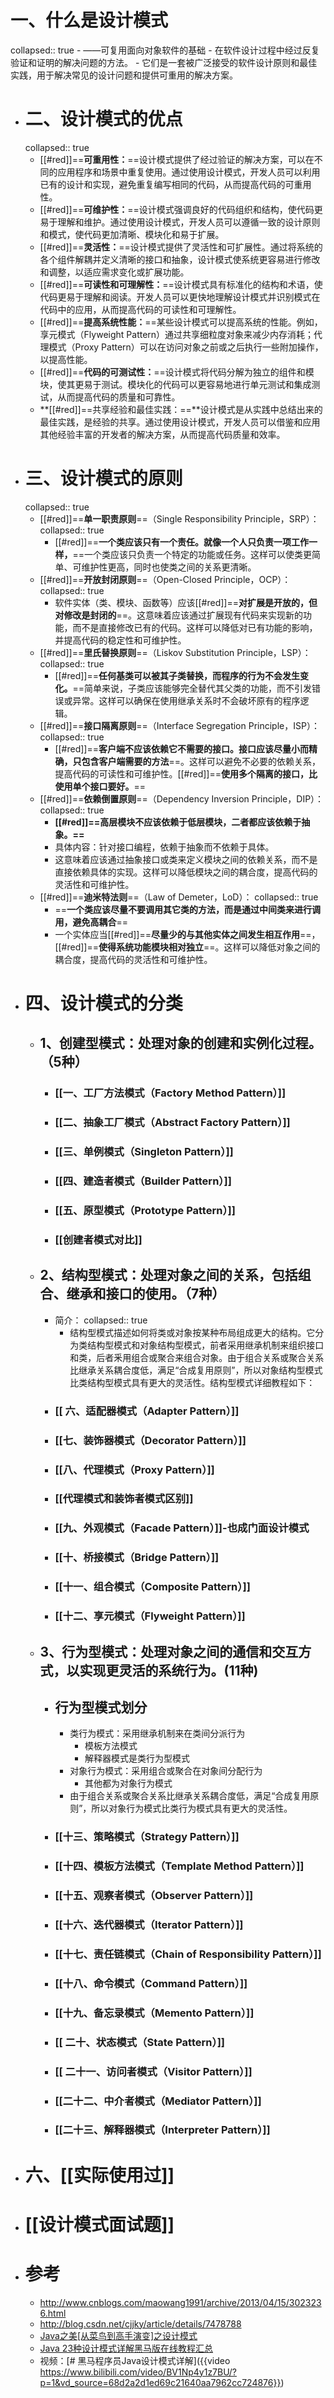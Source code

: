 # 一、什么是设计模式
collapsed:: true
	- ——可复用面向对象软件的基础
	- 在软件设计过程中经过反复验证和证明的解决问题的方法。
	- 它们是一套被广泛接受的软件设计原则和最佳实践，用于解决常见的设计问题和提供可重用的解决方案。
- # 二、设计模式的优点
  collapsed:: true
	- [[#red]]==**可重用性：**==设计模式提供了经过验证的解决方案，可以在不同的应用程序和场景中重复使用。通过使用设计模式，开发人员可以利用已有的设计和实现，避免重复编写相同的代码，从而提高代码的可重用性。
	- [[#red]]==**可维护性：**==设计模式强调良好的代码组织和结构，使代码更易于理解和维护。通过使用设计模式，开发人员可以遵循一致的设计原则和模式，使代码更加清晰、模块化和易于扩展。
	- [[#red]]==**灵活性：**==设计模式提供了灵活性和可扩展性。通过将系统的各个组件解耦并定义清晰的接口和抽象，设计模式使系统更容易进行修改和调整，以适应需求变化或扩展功能。
	- [[#red]]==**可读性和可理解性：**==设计模式具有标准化的结构和术语，使代码更易于理解和阅读。开发人员可以更快地理解设计模式并识别模式在代码中的应用，从而提高代码的可读性和可理解性。
	- [[#red]]==**提高系统性能：**==某些设计模式可以提高系统的性能。例如，享元模式（Flyweight Pattern）通过共享细粒度对象来减少内存消耗；代理模式（Proxy Pattern）可以在访问对象之前或之后执行一些附加操作，以提高性能。
	- [[#red]]==**代码的可测试性：**==设计模式将代码分解为独立的组件和模块，使其更易于测试。模块化的代码可以更容易地进行单元测试和集成测试，从而提高代码的质量和可靠性。
	- **[[#red]]==共享经验和最佳实践：==**设计模式是从实践中总结出来的最佳实践，是经验的共享。通过使用设计模式，开发人员可以借鉴和应用其他经验丰富的开发者的解决方案，从而提高代码质量和效率。
- # 三、设计模式的原则
  collapsed:: true
	- [[#red]]==**单一职责原则**==（Single Responsibility Principle，SRP）：
	  collapsed:: true
		- [[#red]]==**一个类应该只有一个责任。就像一个人只负责一项工作一样，**==一个类应该只负责一个特定的功能或任务。这样可以使类更简单、可维护性更高，同时也使类之间的关系更清晰。
	- [[#red]]==**开放封闭原则**==（Open-Closed Principle，OCP）：
	  collapsed:: true
		- 软件实体（类、模块、函数等）应该[[#red]]==**对扩展是开放的，但对修改是封闭的**==。这意味着应该通过扩展现有代码来实现新的功能，而不是直接修改已有的代码。这样可以降低对已有功能的影响，并提高代码的稳定性和可维护性。
	- [[#red]]==**里氏替换原则**==（Liskov Substitution Principle，LSP）：
	  collapsed:: true
		- [[#red]]==**任何基类可以被其子类替换，而程序的行为不会发生变化。**==简单来说，子类应该能够完全替代其父类的功能，而不引发错误或异常。这样可以确保在使用继承关系时不会破坏原有的程序逻辑。
	- [[#red]]==**接口隔离原则**==（Interface Segregation Principle，ISP）：
	  collapsed:: true
		- [[#red]]==**客户端不应该依赖它不需要的接口。接口应该尽量小而精确，只包含客户端需要的方法**==。这样可以避免不必要的依赖关系，提高代码的可读性和可维护性。[[#red]]==**使用多个隔离的接口，比使用单个接口要好。**==
	- [[#red]]==**依赖倒置原则**==（Dependency Inversion Principle，DIP）：
	  collapsed:: true
		- **[[#red]]==高层模块不应该依赖于低层模块，二者都应该依赖于抽象。==**
		- 具体内容：针对接口编程，依赖于抽象而不依赖于具体。
		- 这意味着应该通过抽象接口或类来定义模块之间的依赖关系，而不是直接依赖具体的实现。这样可以降低模块之间的耦合度，提高代码的灵活性和可维护性。
	- [[#red]]==**迪米特法则**==（Law of Demeter，LoD）：
	  collapsed:: true
		- ==**一个类应该尽量不要调用其它类的方法，而是通过中间类来进行调用，避免高耦合**==
		- 一个实体应当[[#red]]==**尽量少的与其他实体之间发生相互作用**==，[[#red]]==**使得系统功能模块相对独立**==。这样可以降低对象之间的耦合度，提高代码的灵活性和可维护性。
- # 四、设计模式的分类
	- ## 1、创建型模式：处理对象的创建和实例化过程。（5种）
		- ### [[一、工厂方法模式（Factory Method Pattern）]]
		- ### [[二、抽象工厂模式（Abstract Factory Pattern）]]
		- ### [[三、单例模式（Singleton Pattern）]]
		- ### [[四、建造者模式（Builder Pattern）]]
		- ### [[五、原型模式（Prototype Pattern）]]
		- ### [[创建者模式对比]]
	- ## 2、结构型模式：处理对象之间的关系，包括组合、继承和接口的使用。（7种）
		- 简介：
		  collapsed:: true
			- 结构型模式描述如何将类或对象按某种布局组成更大的结构。它分为类结构型模式和对象结构型模式，前者采用继承机制来组织接口和类，后者釆用组合或聚合来组合对象。由于组合关系或聚合关系比继承关系耦合度低，满足“合成复用原则”，所以对象结构型模式比类结构型模式具有更大的灵活性。结构型模式详细教程如下：
		- ### [[ 六、适配器模式（Adapter Pattern）]]
		- ### [[七、装饰器模式（Decorator Pattern）]]
		- ### [[八、代理模式（Proxy Pattern）]]
		- ### [[代理模式和装饰者模式区别]]
		- ### [[九、外观模式（Facade Pattern）]]-也成门面设计模式
		- ### [[十、桥接模式（Bridge Pattern）]]
		- ### [[十一、组合模式（Composite Pattern）]]
		- ### [[十二、享元模式（Flyweight Pattern）]]
	- ## 3、行为型模式：处理对象之间的通信和交互方式，以实现更灵活的系统行为。(11种)
		- ## 行为型模式划分
			- 类行为模式：采用继承机制来在类间分派行为
				- 模板方法模式
				- 解释器模式是类行为型模式
			- 对象行为模式：采用组合或聚合在对象间分配行为
				- 其他都为对象行为模式
			- 由于组合关系或聚合关系比继承关系耦合度低，满足“合成复用原则”，所以对象行为模式比类行为模式具有更大的灵活性。
		- ### [[十三、策略模式（Strategy Pattern）]]
		- ### [[十四、模板方法模式（Template Method Pattern）]]
		- ### [[十五、观察者模式（Observer Pattern）]]
		- ### [[十六、迭代器模式（Iterator Pattern）]]
		- ### [[十七、责任链模式（Chain of Responsibility Pattern）]]
		- ### [[十八、命令模式（Command Pattern）]]
		- ### [[十九、备忘录模式（Memento Pattern）]]
		- ### [[ 二十、状态模式（State Pattern）]]
		- ### [[ 二十一、访问者模式（Visitor Pattern）]]
		- ### [[二十二、中介者模式（Mediator Pattern）]]
		- ### [[二十三、解释器模式（Interpreter Pattern）]]
- # 六、[[实际使用过]]
- # [[设计模式面试题]]
- # 参考
	- http://www.cnblogs.com/maowang1991/archive/2013/04/15/3023236.html
	- http://blog.csdn.net/cjjky/article/details/7478788
	- [Java之美[从菜鸟到高手演变]之设计模式](https://blog.csdn.net/zhangerqing/article/details/8194653)
	- [Java 23种设计模式详解黑马版在线教程汇总](https://www.panziye.com/teach/4919.html)
	- 视频：[# 黑马程序员Java设计模式详解]({{video https://www.bilibili.com/video/BV1Np4y1z7BU/?p=1&vd_source=68d2a2d1ed69c21640aa7962cc724876}})